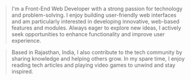 > I'm a Front-End Web Developer with a strong passion for technology and problem-solving. I enjoy building user-friendly web interfaces and am particularly interested in developing innovative, web-based features and modules. Always eager to explore new ideas, I actively seek opportunities to enhance functionality and improve user experience. 

>Based in Rajasthan, India, I also contribute to the tech community by sharing knowledge and helping others grow. In my spare time, I enjoy reading tech articles and playing video games to unwind and stay inspired.

